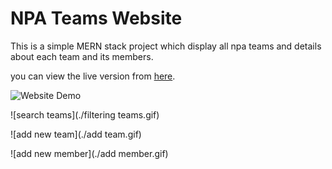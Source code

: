 # NPA Teams Website

This is a simple MERN stack project which display all npa teams and details about each team and its members.

you can view the live version from [here](https://npateams.netlify.app/).

![Website Demo](./browsing.gif)

![search teams](./filtering teams.gif)

![add new team](./add team.gif)

![add new member](./add member.gif)

